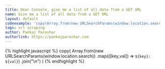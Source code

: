 ```yaml
---
title: Dear Console, give me a list of all data from a GET URL
name: Give me a list of all data from a GET URL
layout: default
codeexample: 'copy(Array.from(new URLSearchParams(window.location.search)).map(([key,val]) => `${key}: ${val}`).join(±\n±))'
tags: url scraping
author: Pankaj Parashar
authorlink: https://pankajparashar.com
---
```


{% highlight javascript %}
copy(
  Array.from(new URLSearchParams(window.location.search))
       .map(([key,val]) => `${key}: ${val}`)
       .join("\n")
)
{% endhighlight %}
